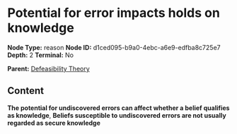 # Potential for error impacts holds on knowledge

**Node Type:** reason
**Node ID:** d1ced095-b9a0-4ebc-a6e9-edfba8c725e7
**Depth:** 2
**Terminal:** No

**Parent:** [Defeasibility Theory](defeasibility-theory.md)

## Content

**The potential for undiscovered errors can affect whether a belief qualifies as knowledge**, **Beliefs susceptible to undiscovered errors are not usually regarded as secure knowledge**
